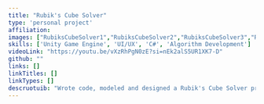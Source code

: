 ```yaml
---
title: "Rubik's Cube Solver"
type: 'personal project'
affiliation:
images: ["RubiksCubeSolver1","RubiksCubeSolver2","RubiksCubeSolver3","RubiksCubeSolver4",]
skills: ['Unity Game Engine', 'UI/UX', 'C#', 'Algorithm Development']
videoLink: "https://youtu.be/vXzRhPgN0zE?si=nEk2alS5UR1XK7-D"
github: ""
links: []
linkTitles: []
linkTypes: []
descruotuib: "Wrote code, modeled and designed a Rubik's Cube Solver program using Unity Game Engine and C#."
---
```

